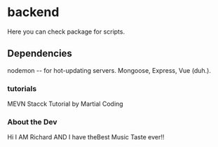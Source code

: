 # backend

Here you can check package for scripts.

## Dependencies

nodemon -- for hot-updating servers. Mongoose, Express, Vue  (duh.).

### tutorials

MEVN Stacck Tutorial by Martial Coding

### About the Dev

Hi I AM Richard AND I have theBest Music Taste ever!!
